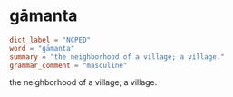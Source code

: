 # gāmanta

``` toml
dict_label = "NCPED"
word = "gāmanta"
summary = "the neighborhood of a village; a village."
grammar_comment = "masculine"
```

the neighborhood of a village; a village.

